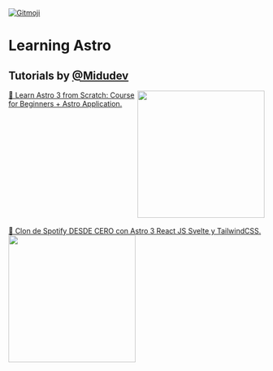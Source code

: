 <a href="https://gitmoji.dev">
  <img
    src="https://img.shields.io/badge/gitmoji-%20😜%20😍-FFDD67.svg?style=flat-square"
    alt="Gitmoji"
  />
</a>

# Learning Astro 

## Tutorials by [@Midudev][midudev]

<a href="https://youtu.be/RB5tR_nqUEw" style="display: flex;">
  <span>🚀 Learn Astro 3 from Scratch: Course for Beginners + Astro Application.</span>
  <br>
  <img
      src="https://img.youtube.com/vi/RB5tR_nqUEw/0.jpg"
      width="250"
  />
</a>
<br>
<a href="https://youtu.be/WRc8lz-bp78">
  <span>🚀 Clon de Spotify DESDE CERO con Astro 3 React JS Svelte y TailwindCSS.</span>
  <br>
  <img
      src="https://img.youtube.com/vi/WRc8lz-bp78/0.jpg"
      width="250"
  />
</a>

[midudev]: https://github.com/midudev
